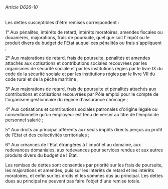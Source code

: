 ###### Article D626-10

Les dettes susceptibles d'être remises correspondent :

1° Aux pénalités, intérêts de retard, intérêts moratoires, amendes fiscales ou douanières, majorations, frais de poursuite, quel que soit l'impôt ou le produit divers du budget de l'Etat auquel ces pénalités ou frais s'appliquent ;

2° Aux majorations de retard, frais de poursuite, pénalités et amendes attachés aux cotisations et contributions sociales recouvrées par les organismes de sécurité sociale et par les institutions régies par le livre IX du code de la sécurité sociale et par les institutions régies par le livre VII du code rural et de la pêche maritime ;

3° Aux majorations de retard, frais de poursuite et pénalités attachés aux contributions et cotisations recouvrées par Pôle emploi pour le compte de l'organisme gestionnaire du régime d'assurance chômage ;

4° Aux cotisations et contributions sociales patronales d'origine légale ou conventionnelle qu'un employeur est tenu de verser au titre de l'emploi de personnel salarié ;

5° Aux droits au principal afférents aux seuls impôts directs perçus au profit de l'Etat et des collectivités territoriales ;

6° Aux créances de l'Etat étrangères à l'impôt et au domaine, aux redevances domaniales, aux redevances pour services rendus et aux autres produits divers du budget de l'Etat.

Les remises de dettes sont consenties par priorité sur les frais de poursuite, les majorations et amendes, puis sur les intérêts de retard et les intérêts moratoires, et enfin sur les droits et les sommes dus au principal. Les dettes dues au principal ne peuvent pas faire l'objet d'une remise totale.

